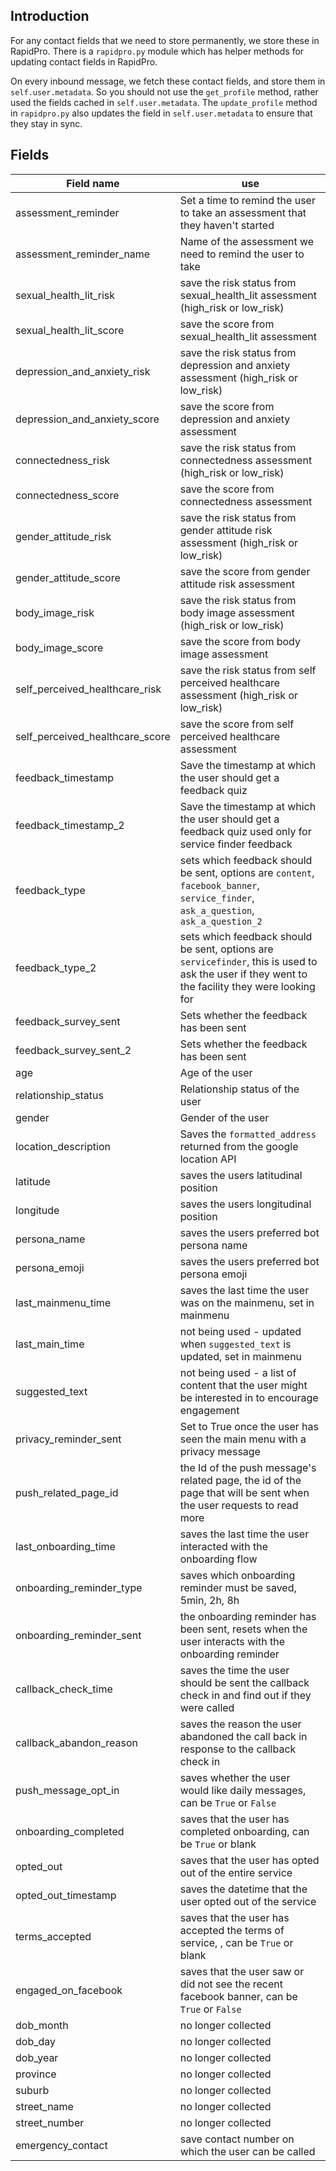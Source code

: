 Introduction
------------

For any contact fields that we need to store permanently, we store these in RapidPro. There is a `rapidpro.py` module which has helper methods for updating contact fields in RapidPro.

On every inbound message, we fetch these contact fields, and store them in `self.user.metadata`. So you should not use the `get_profile` method, rather used the fields cached in `self.user.metadata`. The `update_profile` method in `rapidpro.py` also updates the field in `self.user.metadata` to ensure that they stay in sync.

Fields
------

| Field name                                 | use                                                                                                     |
|--------------------------------------------|---------------------------------------------------------------------------------------------------------|
| assessment_reminder                        | Set a time to remind the user to take an assessment that they haven't started                           |
| assessment_reminder_name                   | Name of the assessment we need to remind the user to take                                               |
| sexual_health_lit_risk                     | save the risk status from sexual_health_lit assessment (high_risk or low_risk)                          |
| sexual_health_lit_score                    | save the score from sexual_health_lit assessment                                                        |
| depression_and_anxiety_risk                | save the risk status from depression and anxiety assessment (high_risk or low_risk)                     |
| depression_and_anxiety_score               | save the score from depression and anxiety assessment                                                   |
| connectedness_risk                         | save the risk status from connectedness assessment (high_risk or low_risk)                              |
| connectedness_score                        | save the score from connectedness assessment                                                            |
| gender_attitude_risk                       | save the risk status from gender attitude risk assessment (high_risk or low_risk)                       |
| gender_attitude_score                      | save the score from gender attitude risk assessment                                                     |
| body_image_risk                            | save the risk status from body image assessment (high_risk or low_risk)                                 |
| body_image_score                           | save the score from body image assessment                                                               |
| self_perceived_healthcare_risk             | save the risk status from self perceived healthcare assessment (high_risk or low_risk)                  |
| self_perceived_healthcare_score            | save the score from self perceived healthcare assessment                                                |
| feedback_timestamp                         | Save the timestamp at which the user should get a feedback quiz                                         |
| feedback_timestamp_2                       | Save the timestamp at which the user should get a feedback quiz used only for service finder feedback   |
| feedback_type                              | sets which feedback should be sent, options are `content`, `facebook_banner`, `service_finder`, `ask_a_question`, `ask_a_question_2` |
| feedback_type_2                            | sets which feedback should be sent, options are `servicefinder`, this is used to ask the user if they went to the facility they were looking for |
| feedback_survey_sent                       | Sets whether the feedback has been sent                                                                 |
| feedback_survey_sent_2                     | Sets whether the feedback has been sent                                                                 |
| age                                        | Age of the user                                                                                         |
| relationship_status                        | Relationship status of the user                                                                         |
| gender                                     | Gender of the user                                                                                      |
| location_description                       | Saves the `formatted_address` returned from the google location API                                     |
| latitude                                   | saves the users latitudinal position                                                                    |
| longitude                                  | saves the users longitudinal position                                                                   |
| persona_name                               | saves the users preferred bot persona name                                                              |
| persona_emoji                              | saves the users preferred bot persona emoji                                                             |
| last_mainmenu_time                         | saves the last time the user was on the mainmenu, set in mainmenu                                       |
| last_main_time                             | not being used - updated when `suggested_text` is updated, set in mainmenu                              |
| suggested_text                             | not being used - a list of content that the user might be interested in to encourage engagement         |
| privacy_reminder_sent                      | Set to True once the user has seen the main menu with a privacy message                                 |
| push_related_page_id                       | the Id of the push message's related page, the id of the page that will be sent when the user requests to read more |
| last_onboarding_time                       | saves the last time the user interacted with the onboarding flow                                        |
| onboarding_reminder_type                   | saves which onboarding reminder must be saved, 5min, 2h, 8h                                             |
| onboarding_reminder_sent                   | the onboarding reminder has been sent, resets when the user interacts with the onboarding reminder      |
| callback_check_time                        | saves the time the user should be sent the callback check in and find out if they were called           |
| callback_abandon_reason                    | saves the reason the user abandoned the call back in response to the callback check in                  |
| push_message_opt_in                        | saves whether the user would like daily messages, can be `True` or `False`                              |
| onboarding_completed                       | saves that the user has completed onboarding, can be `True` or blank                                    |
| opted_out                                  | saves that the user has opted out of the entire service                                                 |
| opted_out_timestamp                        | saves the datetime that the user opted out of the service                                               |
| terms_accepted                             | saves that the user has accepted the terms of service, , can be `True` or blank                         |
| engaged_on_facebook                        | saves that the user saw or did not see the recent facebook banner, can be `True` or `False`             |
| dob_month                                  | no longer collected                                                                                     |
| dob_day                                    | no longer collected                                                                                     |
| dob_year                                   | no longer collected                                                                                     |
| province                                   | no longer collected                                                                                     |
| suburb                                     | no longer collected                                                                                     |
| street_name                                | no longer collected                                                                                     |
| street_number                              | no longer collected                                                                                     |
| emergency_contact                          | save contact number on which the user can be called                                                     |
